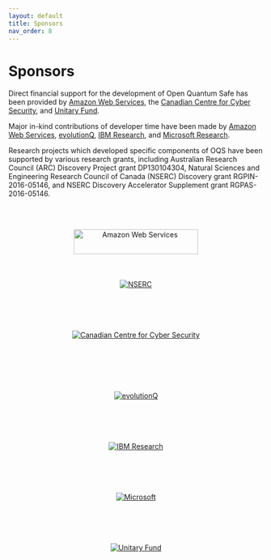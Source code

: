 ```yaml
---
layout: default
title: Sponsors
nav_order: 8
---
```


# Sponsors

Direct financial support for the development of Open Quantum Safe has been provided by <a href="https://aws.amazon.com">Amazon Web Services</a>, the <a href="https://cyber.gc.ca">Canadian Centre for Cyber Security</a>, and <a href="https://unitary.fund">Unitary Fund</a>.

Major in-kind contributions of developer time have been made by <a href="https://aws.amazon.com">Amazon Web Services</a>, <a href="https://evolutionq.com">evolutionQ</a>, <a href="https://www.zurich.ibm.com/security/quantumsafecryptography.html">IBM Research</a>, and <a href="https://www.microsoft.com/en-us/research/project/post-quantum-cryptography/">Microsoft Research</a>.

Research projects which developed specific components of OQS have been supported by various research grants, including Australian Research Council (ARC) Discovery Project grant DP130104304, Natural Sciences and Engineering Research Council of Canada (NSERC) Discovery grant RGPIN-2016-05146, and NSERC Discovery Accelerator Supplement grant RGPAS-2016-05146.

<br><br>

<div style="text-align: center">
    <div class="d-inline-block" style="height: 100px;">
        <a href="http://aws.amazon.com/" style="background-image: none; vertical-align: middle; ">
            <img src="{{ site.baseurl }}/img/logos/aws.png" alt="Amazon Web Services" style="height: 70%; padding-left: 10px; padding-right: 10px;" />
        </a>
    </div>
    <div class="d-inline-block" style="height: 100px;">
        <a href="http://nserc.gc.ca/" style="background-image: none; vertical-align: middle;">
            <img src="{{ site.baseurl }}/img/logos/nserc.png" alt="NSERC" style="max-height: 80%;"/>
        </a>
    </div>
    <div class="d-inline-block" style="height: 120px;">
        <a href="https://cyber.gc.ca/" style="background-image: none; vertical-align: middle;">
            <img src="{{ site.baseurl }}/img/logos/cccs.png" alt="Canadian Centre for Cyber Security" style="max-height: 100%;"/>
        </a>
    </div>
</div>

<div style="text-align: center">
    <div class="d-inline-block" style="height: 100px;">
        <a href="https://www.evolutionq.com/" style="background-image: none; vertical-align: middle;">
            <img src="{{ site.baseurl }}/img/logos/evolutionQ.png" alt="evolutionQ" style="max-height: 100%;"/>
        </a>
    </div>
    <div class="d-inline-block" style="height: 100px;">
        <a href="https://www.zurich.ibm.com/security/quantumsafecryptography.html" style="background-image: none; vertical-align: middle;">
            <img src="{{ site.baseurl }}/img/logos/ibm.png" alt="IBM Research" style="max-height: 100%;"/>
        </a>
    </div>
    <div class="d-inline-block" style="height: 100px;">
        <a href="https://www.microsoft.com/en-us/research/project/post-quantum-cryptography/" style="background-image: none; vertical-align: middle;">
            <img src="{{ site.baseurl }}/img/logos/microsoft.png" alt="Microsoft" style="max-height: 100%;"/>
        </a>
    </div>
    <div class="d-inline-block" style="height: 100px;">
        <a href="https://unitary.fund/" style="background-image: none; vertical-align: middle;">
            <img src="{{ site.baseurl }}/img/logos/unitary.png" alt="Unitary Fund" style="max-height: 70%;"/>
        </a>
    </div>
</div>